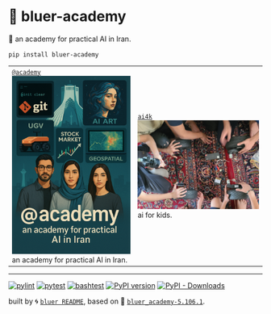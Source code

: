 # 📐 bluer-academy

📐 an academy for practical AI in Iran.

```bash
pip install bluer-academy
```

|   |   |
| --- | --- |
| [`@academy`](./bluer_academy/docs/academy) [![image](https://github.com/kamangir/assets2/raw/main/academy/concepts/06.png?raw=true)](./bluer_academy/docs/academy) an academy for practical AI in Iran. | [`ai4k`](./bluer_academy/docs/ai4k) [![image](https://github.com/kamangir/assets2/raw/main/ai4k/20250604_154200.jpg?raw=true)](./bluer_academy/docs/ai4k) ai for kids. |

---


[![pylint](https://github.com/kamangir/bluer-academy/actions/workflows/pylint.yml/badge.svg)](https://github.com/kamangir/bluer-academy/actions/workflows/pylint.yml) [![pytest](https://github.com/kamangir/bluer-academy/actions/workflows/pytest.yml/badge.svg)](https://github.com/kamangir/bluer-academy/actions/workflows/pytest.yml) [![bashtest](https://github.com/kamangir/bluer-academy/actions/workflows/bashtest.yml/badge.svg)](https://github.com/kamangir/bluer-academy/actions/workflows/bashtest.yml) [![PyPI version](https://img.shields.io/pypi/v/bluer-academy.svg)](https://pypi.org/project/bluer-academy/) [![PyPI - Downloads](https://img.shields.io/pypi/dd/bluer-academy)](https://pypistats.org/packages/bluer-academy)

built by 🌀 [`bluer README`](https://github.com/kamangir/bluer-objects/tree/main/bluer_objects/README), based on 📐 [`bluer_academy-5.106.1`](https://github.com/kamangir/bluer-academy).
